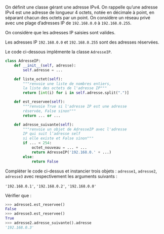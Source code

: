 On définit une classe gérant une adresse IPv4.
On rappelle qu’une adresse IPv4 est une adresse de longueur 4 octets, notée en décimale
à point, en séparant chacun des octets par un point. On considère un réseau privé avec
une plage d’adresses IP de `192.168.0.0` à `192.168.0.255`.

On considère que les adresses IP saisies sont valides.

Les adresses IP `192.168.0.0` et `192.168.0.255` sont des adresses réservées.

Le code ci-dessous implémente la classe `AdresseIP`.

```python linenums='1'
class AdresseIP:
    def __init__(self, adresse):
        self.adresse = ...

    def liste_octet(self):
        """renvoie une liste de nombres entiers,
        la liste des octets de l'adresse IP"""
        return [int(i) for i in self.adresse.split(".")]

    def est_reservee(self):
        """renvoie True si l'adresse IP est une adresse
        réservée, False sinon"""
        return ... or ...

    def adresse_suivante(self):
        """renvoie un objet de AdresseIP avec l'adresse
        IP qui suit l’adresse self
        si elle existe et False sinon"""
        if ... < 254:
            octet_nouveau = ... + ...
            return AdresseIP('192.168.0.' + ...)
        else:
            return False
```

Compléter le code ci-dessus et instancier trois objets : `adresse1`, `adresse2`,
`adresse3` avec respectivement les arguments suivants :

`'192.168.0.1'`, `'192.168.0.2'`, `'192.168.0.0'`

Vérifier que :

```python
>>> adresse1.est_reservee()
False
>>> adresse3.est_reservee()
True
>>> adresse2.adresse_suivante().adresse
'192.168.0.3'
```
